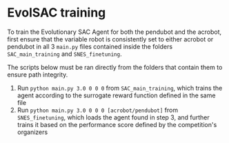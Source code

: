 # EvolSAC training
To train the Evolutionary SAC Agent for both the pendubot and the acrobot, first ensure that the variable robot is consistently set to either acrobot or pendubot in all 3 `main.py` files contained inside the folders `SAC_main_training` and `SNES_finetuning`. 

The scripts below must be ran directly from the folders that contain them to ensure path integrity.

1. Run `python main.py 3.0 0 0 0` from `SAC_main_training`, which trains the agent according to the surrogate reward function defined in the same file
2. Run `python main.py 3.0 0 0 0 [acrobot/pendubot]` from `SNES_finetuning`, which loads the agent found in step 3, and further trains it based on the performance score defined by the competition's organizers